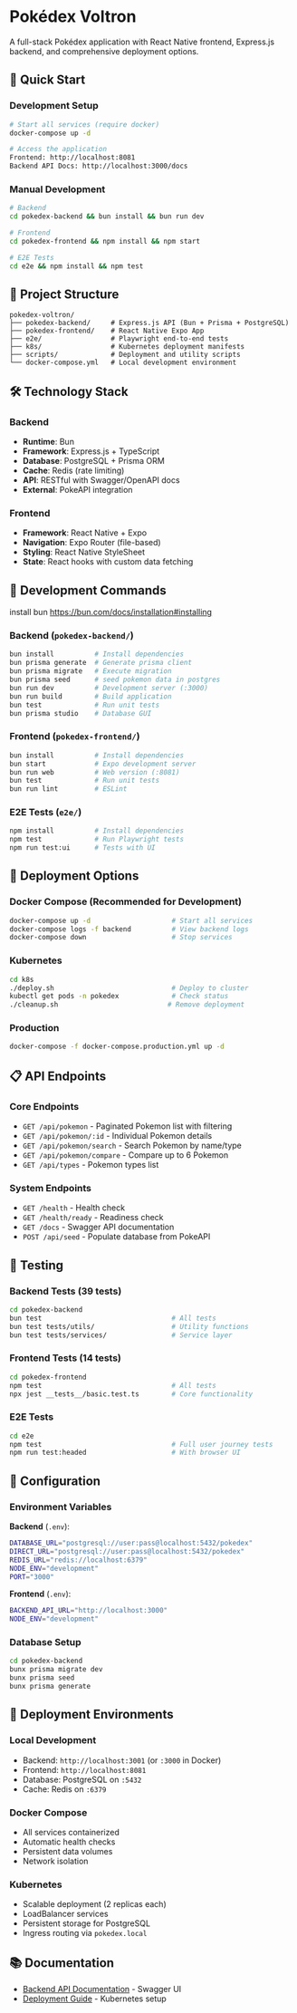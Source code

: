 # Pokédex Voltron

A full-stack Pokédex application with React Native frontend, Express.js backend, and comprehensive deployment options.

## 🚀 Quick Start

### Development Setup
```bash
# Start all services (require docker)
docker-compose up -d

# Access the application
Frontend: http://localhost:8081
Backend API Docs: http://localhost:3000/docs
```

### Manual Development
```bash
# Backend
cd pokedex-backend && bun install && bun run dev

# Frontend
cd pokedex-frontend && npm install && npm start

# E2E Tests
cd e2e && npm install && npm test
```

## 📁 Project Structure

```
pokedex-voltron/
├── pokedex-backend/     # Express.js API (Bun + Prisma + PostgreSQL)
├── pokedex-frontend/    # React Native Expo App
├── e2e/                 # Playwright end-to-end tests
├── k8s/                 # Kubernetes deployment manifests
├── scripts/             # Deployment and utility scripts
└── docker-compose.yml   # Local development environment
```

## 🛠️ Technology Stack

### Backend
- **Runtime**: Bun
- **Framework**: Express.js + TypeScript
- **Database**: PostgreSQL + Prisma ORM
- **Cache**: Redis (rate limiting)
- **API**: RESTful with Swagger/OpenAPI docs
- **External**: PokeAPI integration

### Frontend
- **Framework**: React Native + Expo
- **Navigation**: Expo Router (file-based)
- **Styling**: React Native StyleSheet
- **State**: React hooks with custom data fetching

## 🔧 Development Commands

install bun https://bun.com/docs/installation#installing

### Backend (`pokedex-backend/`)
```bash
bun install          # Install dependencies
bun prisma generate  # Generate prisma client
bun prisma migrate   # Execute migration
bun prisma seed      # seed pokemon data in postgres
bun run dev          # Development server (:3000)
bun run build        # Build application
bun test             # Run unit tests
bun prisma studio    # Database GUI
```

### Frontend (`pokedex-frontend/`)
```bash
bun install          # Install dependencies
bun start            # Expo development server
bun run web          # Web version (:8081)
bun test             # Run unit tests
bun run lint         # ESLint
```

### E2E Tests (`e2e/`)
```bash
npm install          # Install dependencies
npm test             # Run Playwright tests
npm run test:ui      # Tests with UI
```

## 🐳 Deployment Options

### Docker Compose (Recommended for Development)
```bash
docker-compose up -d                    # Start all services
docker-compose logs -f backend          # View backend logs
docker-compose down                     # Stop services
```

### Kubernetes
```bash
cd k8s
./deploy.sh                             # Deploy to cluster
kubectl get pods -n pokedex             # Check status
./cleanup.sh                           # Remove deployment
```

### Production
```bash
docker-compose -f docker-compose.production.yml up -d
```

## 📋 API Endpoints

### Core Endpoints
- `GET /api/pokemon` - Paginated Pokemon list with filtering
- `GET /api/pokemon/:id` - Individual Pokemon details
- `GET /api/pokemon/search` - Search Pokemon by name/type
- `GET /api/pokemon/compare` - Compare up to 6 Pokemon
- `GET /api/types` - Pokemon types list

### System Endpoints
- `GET /health` - Health check
- `GET /health/ready` - Readiness check
- `GET /docs` - Swagger API documentation
- `POST /api/seed` - Populate database from PokeAPI

## 🧪 Testing

### Backend Tests (39 tests)
```bash
cd pokedex-backend
bun test                                # All tests
bun test tests/utils/                   # Utility functions
bun test tests/services/                # Service layer
```

### Frontend Tests (14 tests)
```bash
cd pokedex-frontend
npm test                                # All tests
npx jest __tests__/basic.test.ts        # Core functionality
```

### E2E Tests
```bash
cd e2e
npm test                                # Full user journey tests
npm run test:headed                     # With browser UI
```

## 🔧 Configuration

### Environment Variables

**Backend** (`.env`):
```bash
DATABASE_URL="postgresql://user:pass@localhost:5432/pokedex"
DIRECT_URL="postgresql://user:pass@localhost:5432/pokedex"
REDIS_URL="redis://localhost:6379"
NODE_ENV="development"
PORT="3000"
```

**Frontend** (`.env`):
```bash
BACKEND_API_URL="http://localhost:3000"
NODE_ENV="development"
```

### Database Setup
```bash
cd pokedex-backend
bunx prisma migrate dev
bunx prisma seed
bunx prisma generate
```

## 🚀 Deployment Environments

### Local Development
- Backend: `http://localhost:3001` (or `:3000` in Docker)
- Frontend: `http://localhost:8081`
- Database: PostgreSQL on `:5432`
- Cache: Redis on `:6379`

### Docker Compose
- All services containerized
- Automatic health checks
- Persistent data volumes
- Network isolation

### Kubernetes
- Scalable deployment (2 replicas each)
- LoadBalancer services
- Persistent storage for PostgreSQL
- Ingress routing via `pokedex.local`

## 📚 Documentation

- [Backend API Documentation](http://localhost:3000/docs) - Swagger UI
- [Deployment Guide](k8s/README.md) - Kubernetes setup
